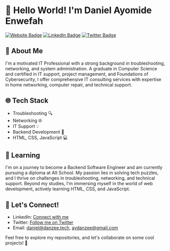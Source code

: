 # 👋 Hello World! I'm Daniel Ayomide Enwefah

[![Website Badge](https://img.shields.io/badge/-danzee.tech-000000?style=for-the-badge&logo=Google-Chrome&logoColor=white&link=https://danzee.tech)](https://danzee.tech)
[![LinkedIn Badge](https://img.shields.io/badge/-Daniel%20Ayomide%20Enwefah-blue?style=for-the-badge&logo=Linkedin&logoColor=white&link=https://www.linkedin.com/in/daniel-enwefah/)](https://www.linkedin.com/in/daniel-enwefah/)
[![Twitter Badge](https://img.shields.io/badge/-@AyDanzee-1ca0f1?style=for-the-badge&logo=twitter&logoColor=white&link=https://twitter.com/AyDanzee)](https://twitter.com/AyDanzee)

## 🚀 About Me
I'm a motivated IT Professional with a strong background in troubleshooting, networking, and system administration. A graduate in Computer Science and certified in IT support, project management, and Foundations of Cybersecurity, I offer comprehensive IT consulting services with expertise in home networking, computer repair, and technical support.

## 🌐 Tech Stack
- Troubleshooting 🔍
- Networking 🌐
- IT Support 💡
- Backend Development 🚀
- HTML, CSS, JavaScript 💻

## 🌱 Learning
I'm on a journey to become a Backend Software Engineer and am currently pursuing a diploma at Alt School. My passion lies in solving tech puzzles, and I thrive on challenges in troubleshooting, networking, and technical support. Beyond my studies, I'm immersing myself in the world of web development, actively learning HTML, CSS, and JavaScript.

## 🤝 Let's Connect!
- LinkedIn: [Connect with me](https://www.linkedin.com/in/daniel-enwefah/)
- Twitter: [Follow me on Twitter](https://twitter.com/AyDanzee)
- Email: daniel@danzee.tech, aydanzee@gmail.com

Feel free to explore my repositories, and let's collaborate on some cool projects! 🚀
